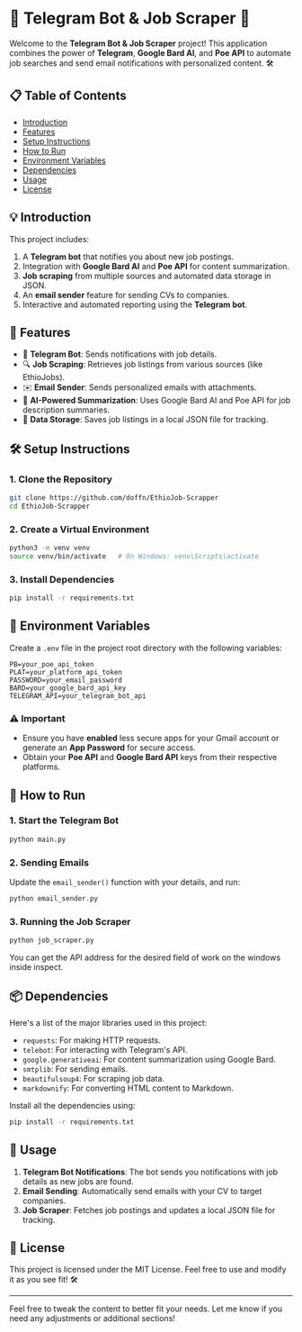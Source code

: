 
# 📧 Telegram Bot & Job Scraper 🚀

Welcome to the **Telegram Bot & Job Scraper** project! This application combines the power of **Telegram**, **Google Bard AI**, and **Poe API** to automate job searches and send email notifications with personalized content. 🛠️

## 📋 Table of Contents
- [Introduction](#introduction)
- [Features](#features)
- [Setup Instructions](#setup-instructions)
- [How to Run](#how-to-run)
- [Environment Variables](#environment-variables)
- [Dependencies](#dependencies)
- [Usage](#usage)
- [License](#license)

## 💡 Introduction
This project includes:
1. A **Telegram bot** that notifies you about new job postings.
2. Integration with **Google Bard AI** and **Poe API** for content summarization.
3. **Job scraping** from multiple sources and automated data storage in JSON.
4. An **email sender** feature for sending CVs to companies.
5. Interactive and automated reporting using the **Telegram bot**.

## 🌟 Features
- 🤖 **Telegram Bot**: Sends notifications with job details.
- 🔍 **Job Scraping**: Retrieves job listings from various sources (like EthioJobs).
- ✉️ **Email Sender**: Sends personalized emails with attachments.
- 🧠 **AI-Powered Summarization**: Uses Google Bard AI and Poe API for job description summaries.
- 📂 **Data Storage**: Saves job listings in a local JSON file for tracking.

## 🛠️ Setup Instructions

### 1. Clone the Repository
```bash
git clone https://github.com/doffn/EthioJob-Scrapper
cd EthioJob-Scrapper
```

### 2. Create a Virtual Environment
```bash
python3 -m venv venv
source venv/bin/activate   # On Windows: venv\Scripts\activate
```

### 3. Install Dependencies
```bash
pip install -r requirements.txt
```

## 🔧 Environment Variables

Create a `.env` file in the project root directory with the following variables:

```env
PB=your_poe_api_token
PLAT=your_platform_api_token
PASSWORD=your_email_password
BARD=your_google_bard_api_key
TELEGRAM_API=your_telegram_bot_api
```

### ⚠️ Important
- Ensure you have **enabled** less secure apps for your Gmail account or generate an **App Password** for secure access.
- Obtain your **Poe API** and **Google Bard API** keys from their respective platforms.

## 🚀 How to Run

### 1. Start the Telegram Bot
```bash
python main.py
```

### 2. Sending Emails
Update the `email_sender()` function with your details, and run:
```bash
python email_sender.py
```

### 3. Running the Job Scraper
```bash
python job_scraper.py
```

You can get the API address for the desired field of work on the windows inside inspect.

## 📦 Dependencies
Here's a list of the major libraries used in this project:

- `requests`: For making HTTP requests.
- `telebot`: For interacting with Telegram's API.
- `google.generativeai`: For content summarization using Google Bard.
- `smtplib`: For sending emails.
- `beautifulsoup4`: For scraping job data.
- `markdownify`: For converting HTML content to Markdown.

Install all the dependencies using:
```bash
pip install -r requirements.txt
```

## 🔄 Usage

1. **Telegram Bot Notifications**: The bot sends you notifications with job details as new jobs are found.
2. **Email Sending**: Automatically send emails with your CV to target companies.
3. **Job Scraper**: Fetches job postings and updates a local JSON file for tracking.

## 📃 License
This project is licensed under the MIT License. Feel free to use and modify it as you see fit! 🛠️

---

Feel free to tweak the content to better fit your needs. Let me know if you need any adjustments or additional sections!
